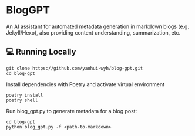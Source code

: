 # BlogGPT

An AI assistant for automated metadata generation in markdown blogs (e.g. Jekyll/Hexo), also providing content understanding, summarization, etc.

## 💻 Running Locally

```shell
git clone https://github.com/yaohui-wyh/blog-gpt.git
cd blog-gpt
```

Install dependencies with Poetry and activate virtual environment

```shell
poetry install
poetry shell
```

Run blog_gpt.py to generate metadata for a blog post:

```shell
cd blog-gpt
python blog_gpt.py -f <path-to-markdown>
```